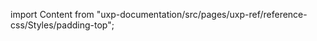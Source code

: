 
import Content from "uxp-documentation/src/pages/uxp-ref/reference-css/Styles/padding-top";

<Content query="product=photoshop"/>
